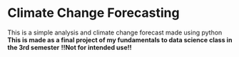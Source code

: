 # Climate Change Forecasting
This is a simple analysis and climate change forecast made using python
**This is made as a final project of my fundamentals to data science class in the 3rd semester**
**!!Not for intended use!!**
